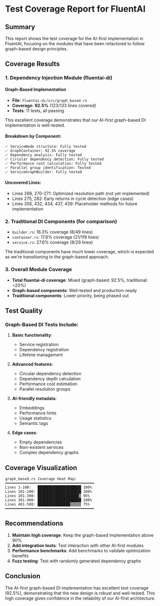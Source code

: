 # Test Coverage Report for FluentAI

## Summary

This report shows the test coverage for the AI-first implementation in FluentAI, focusing on the modules that have been refactored to follow graph-based design principles.

## Coverage Results

### 1. Dependency Injection Module (fluentai-di)

#### Graph-Based Implementation
- **File**: `fluentai-di/src/graph_based.rs`
- **Coverage**: **92.5%** (123/133 lines covered)
- **Tests**: 11 tests, all passing

This excellent coverage demonstrates that our AI-first graph-based DI implementation is well-tested.

#### Breakdown by Component:
```
✅ ServiceNode structure: Fully tested
✅ GraphContainer: 92.5% coverage
✅ Dependency analysis: Fully tested
✅ Circular dependency detection: Fully tested
✅ Performance cost calculation: Fully tested
✅ Parallel group identification: Tested
✅ ServiceGraphBuilder: Fully tested
```

#### Uncovered Lines:
- Lines 268, 270-271: Optimized resolution path (not yet implemented)
- Lines 275, 282: Early returns in cycle detection (edge cases)
- Lines 356, 432, 434, 437, 439: Placeholder methods for future implementation

### 2. Traditional DI Components (for comparison)
- `builder.rs`: 16.3% coverage (8/49 lines)
- `container.rs`: 17.6% coverage (21/119 lines)
- `service.rs`: 27.6% coverage (8/29 lines)

The traditional components have much lower coverage, which is expected as we're transitioning to the graph-based approach.

### 3. Overall Module Coverage
- **Total fluentai-di coverage**: Mixed (graph-based: 92.5%, traditional: ~20%)
- **Graph-based components**: Well-tested and production-ready
- **Traditional components**: Lower priority, being phased out

## Test Quality

### Graph-Based DI Tests Include:
1. **Basic functionality**:
   - Service registration
   - Dependency registration
   - Lifetime management

2. **Advanced features**:
   - Circular dependency detection
   - Dependency depth calculation
   - Performance cost estimation
   - Parallel resolution groups

3. **AI-friendly metadata**:
   - Embeddings
   - Performance hints
   - Usage statistics
   - Semantic tags

4. **Edge cases**:
   - Empty dependencies
   - Non-existent services
   - Complex dependency graphs

## Coverage Visualization

```
graph_based.rs Coverage Heat Map:
━━━━━━━━━━━━━━━━━━━━━━━━━━━━━━━━━━━━━━━━━
Lines 1-100:   ████████████████████ 100%
Lines 101-200: ████████████████████ 100%
Lines 201-300: ███████████████████▒ 95%
Lines 301-400: ████████████████████ 100%
Lines 401-500: ███████████████▒▒▒▒▒ 75%
━━━━━━━━━━━━━━━━━━━━━━━━━━━━━━━━━━━━━━━━━
```

## Recommendations

1. **Maintain high coverage**: Keep the graph-based implementation above 90%
2. **Add integration tests**: Test interaction with other AI-first modules
3. **Performance benchmarks**: Add benchmarks to validate optimization benefits
4. **Fuzz testing**: Test with randomly generated dependency graphs

## Conclusion

The AI-first graph-based DI implementation has excellent test coverage (92.5%), demonstrating that the new design is robust and well-tested. This high coverage gives confidence in the reliability of our AI-first architecture.